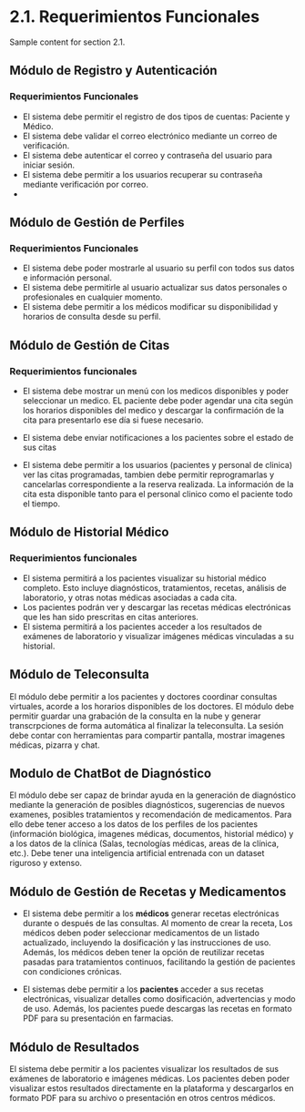 # 2.1. Requerimientos Funcionales

Sample content for section 2.1.

## Módulo de Registro y Autenticación

### Requerimientos Funcionales

- El sistema debe permitir el registro de dos tipos de cuentas: Paciente y Médico.
- El sistema debe validar el correo electrónico mediante un correo de verificación.
- El sistema debe autenticar el correo y contraseña del usuario para iniciar sesión.
- El sistema debe permitir a los usuarios recuperar su contraseña mediante verificación por correo.
-

## Módulo de Gestión de Perfiles

### Requerimientos Funcionales

- El sistema debe poder mostrarle al usuario su perfil con todos sus datos e información personal.
- El sistema debe permitirle al usuario actualizar sus datos personales o profesionales en cualquier momento.
- El sistema debe permitir a los médicos modificar su disponibilidad y horarios de consulta desde su perfil.

## Módulo de Gestión de Citas

### Requerimientos funcionales

- El sistema debe mostrar un menú con los medicos disponibles y poder seleccionar un medico. EL paciente debe poder agendar una cita según los horarios disponibles del medico y descargar la confirmación de la cita para presentarlo ese día si fuese necesario.
- El sistema debe enviar notificaciones a los pacientes sobre el estado de sus citas

- El sistema debe permitir a los usuarios (pacientes y personal de clinica) ver las citas programadas, tambien debe permitir reprogramarlas y cancelarlas correspondiente a la reserva realizada. La información de la cita esta disponible tanto para el personal clinico como el paciente todo el tiempo.


## Módulo de Historial Médico

### Requerimientos funcionales

- El sistema permitirá a los pacientes visualizar su historial médico completo. Esto incluye diagnósticos, tratamientos, recetas, análisis de laboratorio, y otras notas médicas asociadas a cada cita.
- Los pacientes podrán ver y descargar las recetas médicas electrónicas que les han sido prescritas en citas anteriores.
- El sistema permitirá a los pacientes acceder a los resultados de exámenes de laboratorio y visualizar imágenes médicas vinculadas a su historial.

## Módulo de Teleconsulta

El módulo debe permitir a los pacientes y doctores coordinar consultas virtuales, acorde a los horarios disponibles de los doctores. El módulo debe permitir guardar una grabación de la consulta en la nube y generar transcrpciones de forma automática al finalizar la teleconsulta. La sesión debe contar con herramientas para compartir pantalla, mostrar imagenes médicas, pizarra y chat.

## Modulo de ChatBot de Diagnóstico

El módulo debe ser capaz de brindar ayuda en la generación de diagnóstico mediante la generación de posibles diagnósticos, sugerencias de nuevos examenes, posibles tratamientos y recomendación de medicamentos. Para ello debe tener acceso a los datos de los perfiles de los pacientes (información biológica, imagenes médicas, documentos, historial médico) y a los datos de la clínica (Salas, tecnologías médicas, areas de la clínica, etc.). Debe tener una inteligencia artificial entrenada con un dataset riguroso y extenso.

## Módulo de Gestión de Recetas y Medicamentos

- El sistema debe permitir a los **médicos** generar recetas electrónicas durante o después de las consultas. Al momento de crear la receta, Los médicos deben poder seleccionar medicamentos de un listado actualizado, incluyendo la dosificación y las instrucciones de uso. Además, los médicos deben tener la opción de reutilizar recetas pasadas para tratamientos continuos, facilitando la gestión de pacientes con condiciones crónicas.

- El sistemas debe permitir a los **pacientes** acceder a sus recetas electrónicas, visualizar detalles como dosificación, advertencias y modo de uso. Además, los pacientes puede descargas las recetas en formato PDF para su presentación en farmacias.

## Módulo de Resultados

El sistema debe permitir a los pacientes visualizar los resultados de sus exámenes de laboratorio e imágenes médicas. Los pacientes deben poder visualizar estos resultados directamente en la plataforma y descargarlos en formato PDF para su archivo o presentación en otros centros médicos.
